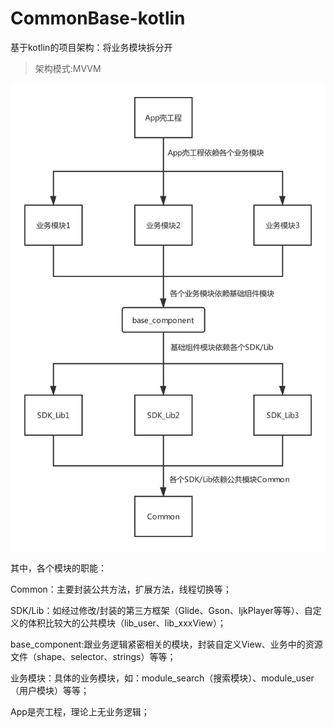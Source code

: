 # CommonBase-kotlin
基于kotlin的项目架构：将业务模块拆分开

> 架构模式:MVVM

![](/screenshot/架构.png)

其中，各个模块的职能：

Common：主要封装公共方法，扩展方法，线程切换等；

SDK/Lib：如经过修改/封装的第三方框架（Glide、Gson、IjkPlayer等等）、自定义的体积比较大的公共模块（lib_user、lib_xxxView）；

base_component:跟业务逻辑紧密相关的模块，封装自定义View、业务中的资源文件（shape、selector、strings）等等；

业务模块：具体的业务模块，如：module_search（搜索模块）、module_user（用户模块）等等；

App是壳工程，理论上无业务逻辑；

